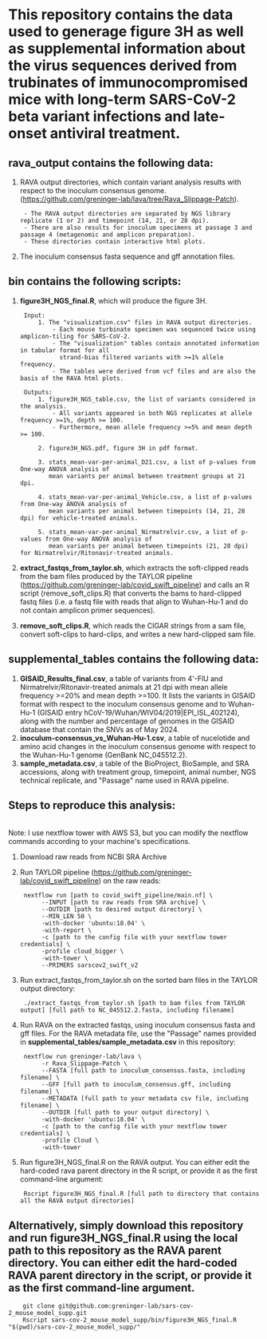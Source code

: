 # This repository contains the data used to generage figure 3H as well as supplemental information about the virus sequences derived from trubinates of immunocompromised mice with long-term SARS-CoV-2 beta variant infections and late-onset antiviral treatment. 

## **rava_output** contains the following data:
1. RAVA output directories, which contain variant analysis results with respect to the inoculum consensus genome. (https://github.com/greninger-lab/lava/tree/Rava_Slippage-Patch).

		- The RAVA output directories are separated by NGS library replicate (1 or 2) and timepoint (14, 21, or 28 dpi).
   		- There are also results for inoculum specimens at passage 3 and passage 4 (metagenomic and amplicon preparation).
		- These directories contain interactive html plots.
   
4. The inoculum consensus fasta sequence and gff annotation files.  

## **bin** contains the following scripts:
1. **figure3H_NGS_final.R**, which will produce the figure 3H.

		Input:
			1. The "visualization.csv" files in RAVA output directories. 
				- Each mouse turbinate specimen was sequenced twice using amplicon-tiling for SARS-CoV-2.
				- The "visualization" tables contain annotated information in tabular format for all
   				  strand-bias filtered variants with >=1% allele frequency.
				- The tables were derived from vcf files and are also the basis of the RAVA html plots.
   
		Outputs:
			1. figure3H_NGS_table.csv, the list of variants considered in the analysis.
   				- All variants appeared in both NGS replicates at allele frequency >=1%, depth >= 100.
   				- Furthermore, mean allele frequency >=5% and mean depth >= 100.
	   
			2. figure3H_NGS.pdf, figure 3H in pdf format.
	   
			3. stats_mean-var-per-animal_D21.csv, a list of p-values from One-way ANOVA analysis of
   			   mean variants per animal between treatment groups at 21 dpi.
	   
			4. stats_mean-var-per-animal_Vehicle.csv, a list of p-values from One-way ANOVA analysis of
   			   mean variants per animal between timepoints (14, 21, 28 dpi) for vehicle-treated animals.
	   
			5. stats_mean-var-per-animal_Nirmatrelvir.csv, a list of p-values from One-way ANOVA analysis of
   			   mean variants per animal between timepoints (21, 28 dpi) for Nirmatrelvir/Ritonavir-treated animals.
   	
3. **extract_fastqs_from_taylor.sh**, which extracts the soft-clipped reads from the bam files produced by the TAYLOR pipeline (https://github.com/greninger-lab/covid_swift_pipeline) and calls an R script (remove_soft_clips.R) that converts the bams to hard-clipped fastq files (i.e. a fastq file with reads that align to Wuhan-Hu-1 and do not contain amplicon primer sequences). 
4. **remove_soft_clips.R**, which reads the CIGAR strings from a sam file, convert soft-clips to hard-clips, and writes a new hard-clipped sam file. 

## **supplemental_tables** contains the following data:
1. **GISAID_Results_final.csv**, a table of variants from 4'-FlU and Nirmatrelvir/Ritonavir-treated animals at 21 dpi with mean allele frequency >=20% and mean depth >=100. It lists the variants in GISAID format with respect to the inoculum consensus genome and to Wuhan-Hu-1 (GISAID entry hCoV-19/Wuhan/WIV04/2019|EPI_ISL_402124), along with the number and percentage of genomes in the GISAID database that contain the SNVs as of May 2024.
2. **inoculum-consensus_vs_Wuhan-Hu-1.csv**, a table of nucelotide and amino acid changes in the inoculum consensus genome with respect to the Wuhan-Hu-1 genome (GenBank NC_045512.2).
3. **sample_metadata.csv**, a table of the BioProject, BioSample, and SRA accessions, along with treatment group, timepoint, animal number, NGS technical replicate, and "Passage" name used in RAVA pipeline.

## **Steps to reproduce this analysis:**
<br>Note: I use nextflow tower with AWS S3, but you can modify the nextflow commands according to your machine's specifications.</br>
1. Download raw reads from NCBI SRA Archive
2. Run TAYLOR pipeline (https://github.com/greninger-lab/covid_swift_pipeline) on the raw reads:
		
  		nextflow run [path to covid_swift_pipeline/main.nf] \
			 --INPUT [path to raw reads from SRA archive] \
			 --OUTDIR [path to desired output directory] \
			 --MIN_LEN 50 \
			 -with-docker 'ubuntu:18.04' \
			 -with-report \
			 -c [path to the config file with your nextflow tower credentials] \
			 -profile cloud_bigger \
			 -with-tower \
			 --PRIMERS sarscov2_swift_v2
3. Run extract_fastqs_from_taylor.sh on the sorted bam files in the TAYLOR output directory:

   		./extract_fastqs_from_taylor.sh [path to bam files from TAYLOR output] [full path to NC_045512.2.fasta, including filename]
	
5. Run RAVA on the extracted fastqs, using inoculum consensus fasta and gff files. For the RAVA metadata file, use the "Passage" names provided in **supplemental_tables/sample_metadata.csv** in this repository:

		nextflow run greninger-lab/lava \
			 -r Rava_Slippage-Patch \
			 --FASTA [full path to inoculum_consensus.fasta, including filename] \
			 --GFF [full path to inoculum_consensus.gff, including filename] \
			 --METADATA [full path to your metadata csv file, including filename] \
			 --OUTDIR [full path to your output directory] \
			 -with-docker 'ubuntu:18.04' \
			 -c [path to the config file with your nextflow tower credentials] \
			 -profile Cloud \
			 -with-tower
8. Run figure3H_NGS_final.R on the RAVA output. You can either edit the hard-coded rava parent directory in the R script, or provide it as the first command-line argument:

   		Rscript figure3H_NGS_final.R [full path to directory that contains all the RAVA output directories]

## **Alternatively, simply download this repository and run figure3H_NGS_final.R using the local path to this repository as the RAVA parent directory. You can either edit the hard-coded RAVA parent directory in the script, or provide it as the first command-line argument.**
		git clone git@github.com:greninger-lab/sars-cov-2_mouse_model_supp.git
  		Rscript sars-cov-2_mouse_model_supp/bin/figure3H_NGS_final.R "$(pwd)/sars-cov-2_mouse_model_supp/"
